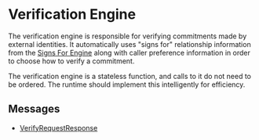 # Verification Engine

The verification engine is responsible for verifying commitments made by external identities. It automatically uses "signs for" relationship information from the [Signs For Engine](./signs-for.md) along with caller preference information in order to choose how to verify a commitment.

The verification engine is a stateless function, and calls to it do not need to be ordered. The runtime should implement this intelligently for efficiency.

## Messages

- [VerifyRequestResponse](./verification/verify-request-response.md)
